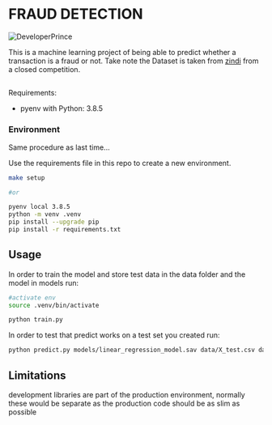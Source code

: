 # FRAUD DETECTION 

![DeveloperPrince](https://lhstartupmaqer.com/wp-content/uploads/2020/03/Xente-300x213.png)

This is a machine learning project of being able to predict whether a transaction is a fraud or not.
Take note the Dataset is taken from [zindi](https://zindi.africa/competitions/xente-fraud-detection-challenge) from a closed competition.


##
Requirements:
- pyenv with Python: 3.8.5

### Environment

Same procedure as last time...

Use the requirements file in this repo to create a new environment.

```BASH
make setup 

#or 

pyenv local 3.8.5
python -m venv .venv
pip install --upgrade pip
pip install -r requirements.txt
```

## Usage

In order to train the model and store test data in the data folder and the model in models run:

```bash
#activate env
source .venv/bin/activate

python train.py  
```

In order to test that predict works on a test set you created run:

```bash
python predict.py models/linear_regression_model.sav data/X_test.csv data/y_test.csv
```

## Limitations

development libraries are part of the production environment, normally these would be separate as the production code should be as slim as possible
